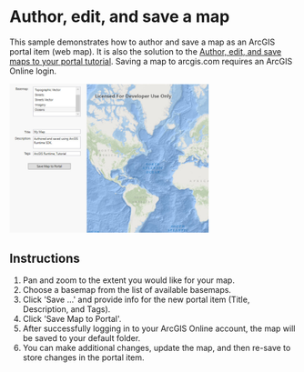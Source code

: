 # Author, edit, and save a map

This sample demonstrates how to author and save a map as an ArcGIS portal item (web map). It is also the solution to the [Author, edit, and save maps to your portal tutorial](https://developers.arcgis.com/net/latest/wpf/guide/author-edit-and-save-maps-to-your-portal.htm). Saving a map to arcgis.com requires an ArcGIS Online login.

<img src="AuthorEditSaveMap.jpg" width="350"/>

## Instructions

1. Pan and zoom to the extent you would like for your map.
2. Choose a basemap from the list of available basemaps.
3. Click 'Save ...' and provide info for the new portal item (Title, Description, and Tags).
4. Click 'Save Map to Portal'.
5. After successfully logging in to your ArcGIS Online account, the map will be saved to your default folder.
6. You can make additional changes, update the map, and then re-save to store changes in the portal item.
